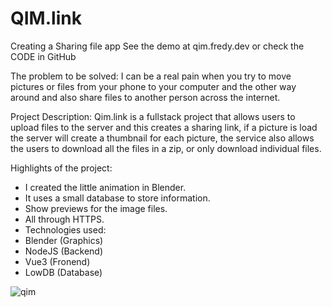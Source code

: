 # QIM.link
Creating a Sharing file app
See the demo at qim.fredy.dev or check the CODE in GitHub

The problem to be solved:
I can be a real pain when you try to move pictures or files from your phone to your computer and the other way around and also share files to another person across the internet.

Project Description:
Qim.link is a fullstack project that allows users to upload files to the server and this creates a sharing link, if a picture is load the server will create a thumbnail for each picture, the service also allows the users to download all the files in a zip, or only download individual files.

Highlights of the project:
- I created the little animation in Blender.
- It uses a small database to store information.
- Show previews for the image files.
- All through HTTPS.
- Technologies used:
- Blender (Graphics)
- NodeJS (Backend)
- Vue3 (Fronend)
- LowDB (Database)


![qim](https://user-images.githubusercontent.com/45242501/214434576-bf58f1b8-8985-45b8-a795-02f6682a236f.PNG)
